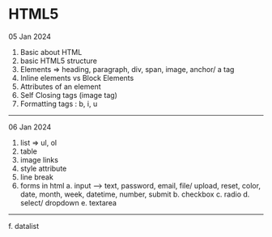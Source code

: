 # HTML5

05 Jan 2024

1. Basic about HTML
2. basic HTML5 structure
3. Elements => heading, paragraph, div, span, image, anchor/ a tag
4. Inline elements vs Block Elements
5. Attributes of an element
6. Self Closing tags (image tag)
7. Formatting tags : b, i, u

---

06 Jan 2024

1. list => ul, ol
2. table
3. image links
4. style attribute
5. line break
6. forms in html
   a. input --> text, password, email, file/ upload, reset, color, date, month, week, datetime, number, submit
   b. checkbox
   c. radio
   d. select/ dropdown
   e. textarea

---

f. datalist

